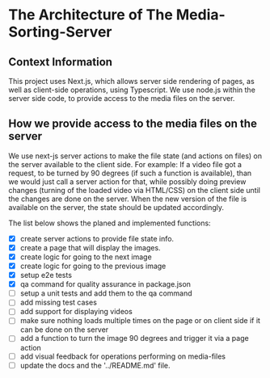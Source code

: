 # The Architecture of The Media-Sorting-Server

## Context Information

This project uses Next.js, which allows server side rendering of pages, as well as client-side operations, using Typescript. We use node.js within the server side code, to provide access to the media files on the server.

## How we provide access to the media files on the server

We use next-js server actions to make the file state (and actions on files) on the server available to the client side. For example: If a video file got a request, to be turned by 90 degrees (if such a function is available), than we would just call a server action for that, while possibly doing preview changes (turning of the loaded video via HTML/CSS) on the client side until the changes are done on the server. When the new version of the file is available on the server, the state should be updated accordingly. 

The list below shows the planed and implemented functions:
- [x] create server actions to provide file state info.
- [x] create a page that will display the images.
- [x] create logic for going to the next image
- [x] create logic for going to the previous image
- [x] setup e2e tests
- [x] qa command for quality assurance in package.json
- [ ] setup a unit tests and add them to the qa command
- [ ] add missing test cases
- [ ] add support for displaying videos
- [ ] make sure nothing loads multiple times on the page or on client side if it can be done on the server
- [ ] add a function to turn the image 90 degrees and trigger it via a page action
- [ ] add visual feedback for operations performing on media-files
- [ ] update the docs and the '../README.md' file.
